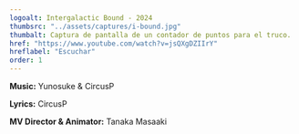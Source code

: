```yaml
---
logoalt: Intergalactic Bound - 2024
thumbsrc: "../assets/captures/i-bound.jpg"
thumbalt: Captura de pantalla de un contador de puntos para el truco.
href: "https://www.youtube.com/watch?v=jsQXgDZIIrY"
hreflabel: "Escuchar"
order: 1
---
```


**Music:** Yunosuke & CircusP

**Lyrics:** CircusP

**MV Director & Animator:** Tanaka Masaaki
